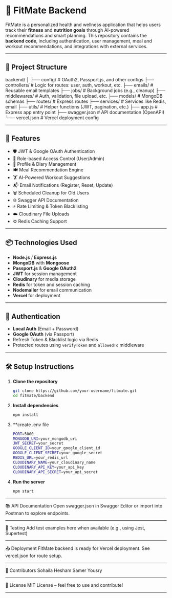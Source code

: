 # 🧠 FitMate Backend

FitMate is a personalized health and wellness application that helps users track their **fitness** and **nutrition goals** through AI-powered recommendations and smart planning. This repository contains the **backend code**, including authentication, user management, meal and workout recommendations, and integrations with external services.

---

## 📁 Project Structure

backend/
│
├── config/ # OAuth2, Passport.js, and other configs
├── controllers/ # Logic for routes: user, auth, workout, etc.
├── emails/ # Reusable email templates
├── jobs/ # Background jobs (e.g., cleanup)
├── middlewares/ # Auth, validation, file upload, etc.
├── models/ # MongoDB schemas
├── routes/ # Express routes
├── services/ # Services like Redis, email
├── utils/ # Helper functions (JWT, pagination, etc.)
├── app.js # Express app entry point
├── swagger.json # API documentation (OpenAPI)
└── vercel.json # Vercel deployment config


---

## 🚀 Features

- 🛡️ JWT & Google OAuth Authentication
- 👤 Role-based Access Control (User/Admin)
- 📝 Profile & Diary Management
- 🍽️ Meal Recommendation Engine
- 🏋️ AI-Powered Workout Suggestions
- 📬 Email Notifications (Register, Reset, Update)
- 🗑️ Scheduled Cleanup for Old Users
- 🌐 Swagger API Documentation
- ⚡ Rate Limiting & Token Blacklisting
- ☁️ Cloudinary File Uploads
- ⚙️ Redis Caching Support

---

## 📦 Technologies Used

- **Node.js** / **Express.js**
- **MongoDB** with **Mongoose**
- **Passport.js** & **Google OAuth2**
- **JWT** for session management
- **Cloudinary** for media storage
- **Redis** for token and session caching
- **Nodemailer** for email communication
- **Vercel** for deployment

---

## 🔐 Authentication

- **Local Auth** (Email + Password)
- **Google OAuth** (via Passport)
- Refresh Token & Blacklist logic via Redis
- Protected routes using `verifyToken` and `allowedTo` middleware

---

## 🛠️ Setup Instructions

1. **Clone the repository**
   ```bash
   git clone https://github.com/your-username/fitmate.git
   cd fitmate/backend
2. **Install dependencies**
   ```bash
   npm install
3. **create .env file
   ```bash
   PORT=5000
   MONGODB_URI=your_mongodb_uri
   JWT_SECRET=your_secret
   GOOGLE_CLIENT_ID=your_google_client_id
   GOOGLE_CLIENT_SECRET=your_google_secret
   REDIS_URL=your_redis_url
   CLOUDINARY_NAME=your_cloudinary_name
   CLOUDINARY_API_KEY=your_api_key
   CLOUDINARY_API_SECRET=your_api_secret
4. **Run the server**
   ```bash
   npm start

---

📚 API Documentation
Open swagger.json in Swagger Editor or import into Postman to explore endpoints.

---

🧪 Testing
Add test examples here when available (e.g., using Jest, Supertest)

---

📤 Deployment
FitMate backend is ready for Vercel deployment. See vercel.json for route setup.

---

👥 Contributors
Sohaila Hesham
Samer Yousry

---

📄 License
MIT License – feel free to use and contribute!

---

